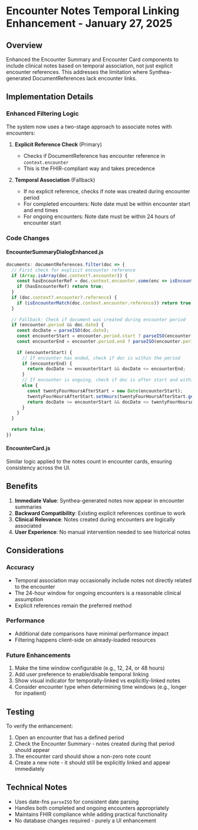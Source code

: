 # Encounter Notes Temporal Linking Enhancement - January 27, 2025

## Overview

Enhanced the Encounter Summary and Encounter Card components to include clinical notes based on temporal association, not just explicit encounter references. This addresses the limitation where Synthea-generated DocumentReferences lack encounter links.

## Implementation Details

### Enhanced Filtering Logic

The system now uses a two-stage approach to associate notes with encounters:

1. **Explicit Reference Check** (Primary)
   - Checks if DocumentReference has encounter reference in `context.encounter`
   - This is the FHIR-compliant way and takes precedence

2. **Temporal Association** (Fallback)
   - If no explicit reference, checks if note was created during encounter period
   - For completed encounters: Note date must be within encounter start and end times
   - For ongoing encounters: Note date must be within 24 hours of encounter start

### Code Changes

#### EncounterSummaryDialogEnhanced.js
```javascript
documents: documentReferences.filter(doc => {
  // First check for explicit encounter reference
  if (Array.isArray(doc.context?.encounter)) {
    const hasEncounterRef = doc.context.encounter.some(enc => isEncounterMatch(enc.reference));
    if (hasEncounterRef) return true;
  }
  if (doc.context?.encounter?.reference) {
    if (isEncounterMatch(doc.context.encounter.reference)) return true;
  }
  
  // Fallback: Check if document was created during encounter period
  if (encounter.period && doc.date) {
    const docDate = parseISO(doc.date);
    const encounterStart = encounter.period.start ? parseISO(encounter.period.start) : null;
    const encounterEnd = encounter.period.end ? parseISO(encounter.period.end) : null;
    
    if (encounterStart) {
      // If encounter has ended, check if doc is within the period
      if (encounterEnd) {
        return docDate >= encounterStart && docDate <= encounterEnd;
      }
      // If encounter is ongoing, check if doc is after start and within 24 hours
      else {
        const twentyFourHoursAfterStart = new Date(encounterStart);
        twentyFourHoursAfterStart.setHours(twentyFourHoursAfterStart.getHours() + 24);
        return docDate >= encounterStart && docDate <= twentyFourHoursAfterStart;
      }
    }
  }
  
  return false;
})
```

#### EncounterCard.js
Similar logic applied to the notes count in encounter cards, ensuring consistency across the UI.

## Benefits

1. **Immediate Value**: Synthea-generated notes now appear in encounter summaries
2. **Backward Compatibility**: Existing explicit references continue to work
3. **Clinical Relevance**: Notes created during encounters are logically associated
4. **User Experience**: No manual intervention needed to see historical notes

## Considerations

### Accuracy
- Temporal association may occasionally include notes not directly related to the encounter
- The 24-hour window for ongoing encounters is a reasonable clinical assumption
- Explicit references remain the preferred method

### Performance
- Additional date comparisons have minimal performance impact
- Filtering happens client-side on already-loaded resources

### Future Enhancements
1. Make the time window configurable (e.g., 12, 24, or 48 hours)
2. Add user preference to enable/disable temporal linking
3. Show visual indicator for temporally-linked vs explicitly-linked notes
4. Consider encounter type when determining time windows (e.g., longer for inpatient)

## Testing

To verify the enhancement:
1. Open an encounter that has a defined period
2. Check the Encounter Summary - notes created during that period should appear
3. The encounter card should show a non-zero note count
4. Create a new note - it should still be explicitly linked and appear immediately

## Technical Notes

- Uses date-fns `parseISO` for consistent date parsing
- Handles both completed and ongoing encounters appropriately
- Maintains FHIR compliance while adding practical functionality
- No database changes required - purely a UI enhancement
